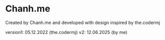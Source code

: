 # Chanh.me

Created by Chanh.me and developed with design inspired by the.codermj

<space>version1: 05.12.2022 (the.codermj)<space>
<space>v2: 12.06.2025 (by me)<space>